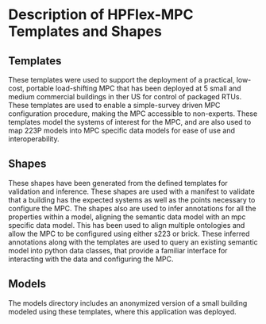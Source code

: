 # Description of HPFlex-MPC Templates and Shapes

## Templates 

These templates were used to support the deployment of a practical, low-cost, portable load-shifting MPC that has been deployed at 5 small and medium commercial buildings in ther US for control of packaged RTUs. These templates are used to enable a simple-survey driven MPC configuration procedure, making the MPC accessible to non-experts. These templates model the systems of interest for the MPC, and are also used to map 223P models into MPC specific data models for ease of use and interoperability.  

## Shapes

These shapes have been generated from the defined templates for validation and inference. These shapes are used with a manifest to validate that a building has the expected systems as well as the points necessary to configure the MPC. The shapes also are used to infer annotations for all the properties within a model, aligning the semantic data model with an mpc specific data model. This has been used to align multiple ontologies and allow the MPC to be configured using either s223 or brick. These inferred annotations along with the templates are used to query an existing semantic model into python data classes, that provide a familiar interface for interacting with the data and configuring the MPC. 

## Models

The models directory includes an anonymized version of a small building modeled using these templates, where this application was deployed. 